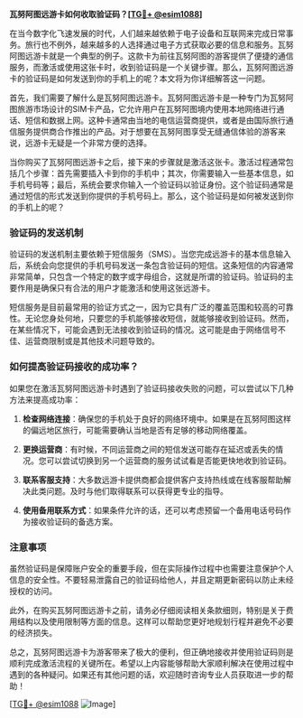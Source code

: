 **瓦努阿图远游卡如何收取验证码？[[TG💪+ @esim1088](https://t.me/s/esim1088)]**

在当今数字化飞速发展的时代，人们越来越依赖于电子设备和互联网来完成日常事务。旅行也不例外，越来越多的人选择通过电子方式获取必要的信息和服务。瓦努阿图远游卡就是一个典型的例子。这款卡为前往瓦努阿图的游客提供了便捷的通信服务，而激活或使用这张卡时，收到验证码是一个关键步骤。那么，瓦努阿图远游卡的验证码是如何发送到你的手机上的呢？本文将为你详细解答这一问题。

首先，我们需要了解什么是瓦努阿图远游卡。瓦努阿图远游卡是一种专门为瓦努阿图旅游市场设计的SIM卡产品，它允许用户在瓦努阿图境内使用本地网络进行通话、短信和数据上网。这种卡通常由当地的电信运营商提供，或者是由国际旅行通信服务提供商合作推出的产品。对于想要在瓦努阿图享受无缝通信体验的游客来说，远游卡无疑是一个非常方便的选择。

当你购买了瓦努阿图远游卡之后，接下来的步骤就是激活这张卡。激活过程通常包括几个步骤：首先需要插入卡到你的手机中；其次，你需要输入一些基本信息，如手机号码等；最后，系统会要求你输入一个验证码以验证身份。这个验证码通常是通过短信的形式发送到你提供的手机号码上。那么，这个验证码是如何被发送到你的手机上的呢？

### 验证码的发送机制

验证码的发送机制主要依赖于短信服务（SMS）。当您完成远游卡的基本信息输入后，系统会向您提供的手机号码发送一条包含验证码的短信。这条短信的内容通常非常简单，只包含一个特定的数字或字母组合，这就是所谓的验证码。验证码的主要作用是确保只有合法的用户才能激活和使用这张远游卡。

短信服务是目前最常用的验证方式之一，因为它具有广泛的覆盖范围和较高的可靠性。无论您身处何地，只要您的手机能够接收短信，就能够接收到验证码。然而，在某些情况下，可能会遇到无法接收到验证码的情况。这可能是由于网络信号不佳、运营商限制或是其他技术问题导致的。

### 如何提高验证码接收的成功率？

如果您在激活瓦努阿图远游卡时遇到了验证码接收失败的问题，可以尝试以下几种方法来提高成功率：

1. **检查网络连接**：确保您的手机处于良好的网络环境中。如果是在瓦努阿图这样的偏远地区旅行，可能需要确认当地是否有足够的移动网络覆盖。
   
2. **更换运营商**：有时候，不同运营商之间的短信发送可能存在延迟或丢失的情况。您可以尝试切换到另一个运营商的服务试试看是否能更快地收到验证码。

3. **联系客服支持**：大多数远游卡提供商都会提供客户支持热线或在线客服帮助解决此类问题。及时与他们取得联系可以获得更专业的指导。

4. **使用备用联系方式**：如果条件允许的话，还可以考虑预留一个备用电话号码作为接收验证码的备选方案。

### 注意事项

虽然验证码是保障账户安全的重要手段，但在实际操作过程中也需要注意保护个人信息的安全性。不要轻易泄露自己的验证码给他人，并且定期更新密码以防止未经授权的访问。

此外，在购买瓦努阿图远游卡之前，请务必仔细阅读相关条款细则，特别是关于费用结构以及使用限制等方面的信息。这样可以帮助您更好地规划行程并避免不必要的经济损失。

总之，瓦努阿图远游卡为游客带来了极大的便利，但正确地接收并使用验证码则是顺利完成激活流程的关键所在。希望以上内容能够帮助大家顺利解决在使用过程中遇到的各种疑问。如果还有其他问题的话，欢迎随时咨询专业人员获取进一步的帮助！

[[TG💪+ @esim1088](https://t.me/s/esim1088) ![Image](https://i.postimg.cc/4NQfJmqS/Snipaste-2025-05-13-00-14-12.png)]
